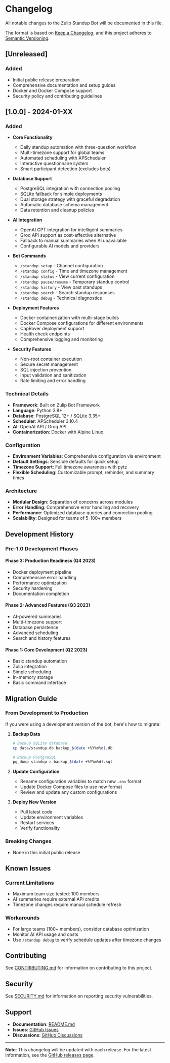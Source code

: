 # Changelog

All notable changes to the Zulip Standup Bot will be documented in this file.

The format is based on [Keep a Changelog](https://keepachangelog.com/en/1.0.0/),
and this project adheres to [Semantic Versioning](https://semver.org/spec/v2.0.0.html).

## [Unreleased]

### Added
- Initial public release preparation
- Comprehensive documentation and setup guides
- Docker and Docker Compose support
- Security policy and contributing guidelines

## [1.0.0] - 2024-01-XX

### Added
- **Core Functionality**
  - Daily standup automation with three-question workflow
  - Multi-timezone support for global teams
  - Automated scheduling with APScheduler
  - Interactive questionnaire system
  - Smart participant detection (excludes bots)

- **Database Support**
  - PostgreSQL integration with connection pooling
  - SQLite fallback for simple deployments
  - Dual storage strategy with graceful degradation
  - Automatic database schema management
  - Data retention and cleanup policies

- **AI Integration**
  - OpenAI GPT integration for intelligent summaries
  - Groq API support as cost-effective alternative
  - Fallback to manual summaries when AI unavailable
  - Configurable AI models and providers

- **Bot Commands**
  - `/standup setup` - Channel configuration
  - `/standup config` - Time and timezone management
  - `/standup status` - View current configuration
  - `/standup pause/resume` - Temporary standup control
  - `/standup history` - View past standups
  - `/standup search` - Search standup responses
  - `/standup debug` - Technical diagnostics

- **Deployment Features**
  - Docker containerization with multi-stage builds
  - Docker Compose configurations for different environments
  - CapRover deployment support
  - Health check endpoints
  - Comprehensive logging and monitoring

- **Security Features**
  - Non-root container execution
  - Secure secret management
  - SQL injection prevention
  - Input validation and sanitization
  - Rate limiting and error handling

### Technical Details
- **Framework**: Built on Zulip Bot Framework
- **Language**: Python 3.8+
- **Database**: PostgreSQL 12+ / SQLite 3.35+
- **Scheduler**: APScheduler 3.10.4
- **AI**: OpenAI API / Groq API
- **Containerization**: Docker with Alpine Linux

### Configuration
- **Environment Variables**: Comprehensive configuration via environment
- **Default Settings**: Sensible defaults for quick setup
- **Timezone Support**: Full timezone awareness with pytz
- **Flexible Scheduling**: Customizable prompt, reminder, and summary times

### Architecture
- **Modular Design**: Separation of concerns across modules
- **Error Handling**: Comprehensive error handling and recovery
- **Performance**: Optimized database queries and connection pooling
- **Scalability**: Designed for teams of 5-100+ members

## Development History

### Pre-1.0 Development Phases

#### Phase 3: Production Readiness (Q4 2023)
- Docker deployment pipeline
- Comprehensive error handling
- Performance optimization
- Security hardening
- Documentation completion

#### Phase 2: Advanced Features (Q3 2023)
- AI-powered summaries
- Multi-timezone support
- Database persistence
- Advanced scheduling
- Search and history features

#### Phase 1: Core Development (Q2 2023)
- Basic standup automation
- Zulip integration
- Simple scheduling
- In-memory storage
- Basic command interface

## Migration Guide

### From Development to Production

If you were using a development version of the bot, here's how to migrate:

1. **Backup Data**
   ```bash
   # Backup SQLite database
   cp data/standup.db backup_$(date +%Y%m%d).db
   
   # Backup PostgreSQL
   pg_dump standup > backup_$(date +%Y%m%d).sql
   ```

2. **Update Configuration**
   - Rename configuration variables to match new `.env` format
   - Update Docker Compose files to use new format
   - Review and update any custom configurations

3. **Deploy New Version**
   - Pull latest code
   - Update environment variables
   - Restart services
   - Verify functionality

### Breaking Changes
- None in this initial public release

## Known Issues

### Current Limitations
- Maximum team size tested: 100 members
- AI summaries require external API credits
- Timezone changes require manual schedule refresh

### Workarounds
- For large teams (100+ members), consider database optimization
- Monitor AI API usage and costs
- Use `/standup debug` to verify schedule updates after timezone changes

## Contributing

See [CONTRIBUTING.md](CONTRIBUTING.md) for information on contributing to this project.

## Security

See [SECURITY.md](SECURITY.md) for information on reporting security vulnerabilities.

## Support

- **Documentation**: [README.md](README.md)
- **Issues**: [GitHub Issues](https://github.com/your-org/zulip-standup-bot/issues)
- **Discussions**: [GitHub Discussions](https://github.com/your-org/zulip-standup-bot/discussions)

---

**Note**: This changelog will be updated with each release. For the latest information, see the [GitHub releases page](https://github.com/your-org/zulip-standup-bot/releases).

